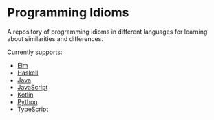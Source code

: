 # Programming Idioms
A repository of programming idioms in different languages for learning about similarities and differences.

Currently supports:
* [Elm](https://elm-lang.org/)
* [Haskell](https://www.haskell.org/)
* [Java](https://www.java.com/)
* [JavaScript](https://developer.mozilla.org/en-US/docs/Web/JavaScript)
* [Kotlin](https://kotlinlang.org/)
* [Python](https://www.python.org/)
* [TypeScript](https://www.typescriptlang.org/)
